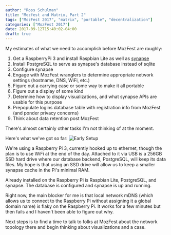 ```yaml
---
author: "Ross Schulman"
title: "Mozfest and Matrix, Part 2"
tags: ["MozFest 2017", "matrix", "portable", "decentralization"]
categories: ["MozFest 2017"]
date: 2017-09-12T15:40:02-04:00
draft: true 
---
```

My estimates of what we need to accomplish before MozFest are roughly:

1. Get a RaspberryPi 3 and install Raspbian Lite as well as [synapse](https://github.com/matrix-org/synapse)
1. Install PostgreSQL to serve as synapse's database instead of sqlite
  1. Configure synapse
1. Engage with MozFest wranglers to determine appropriate network settings (hostname, DNS, WiFi, etc.)
  1. Figure out a carrying case or some way to make it all portable
  1. Figure out a display of some kind
  1. Determine how to display visualizations, and what synapse APIs are usable for this purpose
1. Prepopulate logins database table with registration info from MozFest (and ponder privacy concerns)
  1. Think about data retention post MozFest

  There's almost certainly other tasks I'm not thinking of at the moment.

  Here's what we've got so far:
![Early Setup](/mozfest/early_rpi.jpg)

  We're using a Raspberry Pi 3, currently hooked up to ethernet, though the plan is to use WiFi at the end of the day. Attached to it via USB is a 256GB SSD hard drive where our database backend, PostgreSQL, will keep its data files. My hope is that using an SSD drive will allow us to keep a smaller synapse cache in the Pi's minimal RAM.

  Already installed on the Raspberry Pi is Raspbian Lite, PostgreSQL, and synapse. The database is configured and synapse is up and running.

  Right now, the main blocker for me is that local network mDNS (which allows us to connect to the Raspberry Pi without assigning it a global domain name) is flaky on the Raspberry Pi. It works for a few minutes but then fails and I haven't been able to figure out why.

  Next steps is to find a time to talk to folks at MozFest about the network topology there and begin thinking about visualizations and a case.
